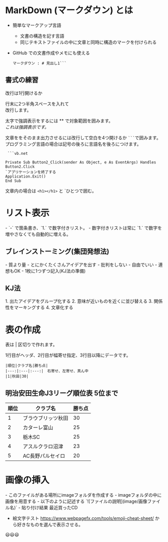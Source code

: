<h1>MarkDown (マークダウン) とは</h1>

+ 簡単なマークアップ言語
    + 文書の構造を記す言語
    +  同じテキストファイルの中に文章と同時に構造のマークを付けられる
+ GitHub での文書作成やメモにも使える  

    ```HTML:'<h1>見出し1</h1>  
    マークダウン : # 見出し1```

<h2>書式の練習</h2>
改行は1行開けるか  

行末に2つ半角スペースを入れて  
改行します。  

太字で強調表示をするには ** で対象範囲を囲みます。  
*これは強調表示です。*  

文章ををそのまま出力させるには改行して空白を4つ開けるか ` ``` `で囲みます。  
プログラミング言語の場合は記号の後ろに言語名を後ろにつけます。  

     ```vb.net
     
    Private Sub Button2_Click(sender As Object, e As EventArgs) Handles Button2.Click
    `アプリケーションを終了する
    Application.Exit()
    End Sub  
    
文章内の場合は `<h1></h1>` と `ひとつで囲む。

<h1>リスト表示</h1>
-  `-` で箇条書き、`1.` で数字付きリスト。
- 数字付きリストは常に `1.` で数字を増やさなくても自動的に増える。

<h2>ブレインストーミング(集団発想法)</h2>  
- 質より量  
    - とにかくたくさんアイデアを出す  
- 批判をしない  
- 自由でいい  
- 連想もOK  
- 1枚に1つずつ記入(KJ法の準備)  
<h2>KJ法</h2>  
1. 出たアイデアをグループ化する
2. 意味が近いものを近くに並び替える
3. 関係性をマーキングする
4. 文章化する
<h1>表の作成</h1>  
表は | 区切りで作れます。

1行目がヘッダ、2行目が幅寄せ指定、3行目以降にデータです。

    |順位|クラブ名|勝ち点|
    |---:|:---|:---:|　右寄せ、左寄せ、真ん中
    |1|秋田|30|  
    
<h2>明治安田生命J3リーグ順位表 5位まで</h2>

|順位|クラブ名|勝ち点|  
----|----|----
|1 |ブラウブリッツ秋田|30|  
|2|カターレ富山|25|  
|3|栃木SC|25|  
|4|アスルクラロ沼津|23|  
|5|AC長野パルセイロ|20|  

<h1>画像の挿入</h1>  
- このファイルがある場所にimageフォルダを作成する
- imageフォルダの中に画像を用意する
- 以下のように記述する
`![ファイルの説明](image/画像ファイル名)`  
- 貼り付け結果
最近買ったCD

- 絵文字テスト
https://www.webpagefx.com/tools/emoji-cheat-sheet/ から好きなものを選んで表示させる。

😃😃😃
